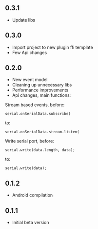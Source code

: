 ## 0.3.1
* Update libs

## 0.3.0
* Import project to new plugin ffi template
* Few Api changes

## 0.2.0
* New event model
* Cleaning up unnecessary libs
* Performance improvements
* Api changes, main functions:

Stream based events, before:
```
serial.onSerialData.subscribe(
```
to:
```
serial.onSerialData.stream.listen(
```

Write serial port, before:
```
serial.write(data.length, data);     
```
to:
```
serial.write(data);    
```

## 0.1.2
* Android compilation

## 0.1.1
* Initial beta version
